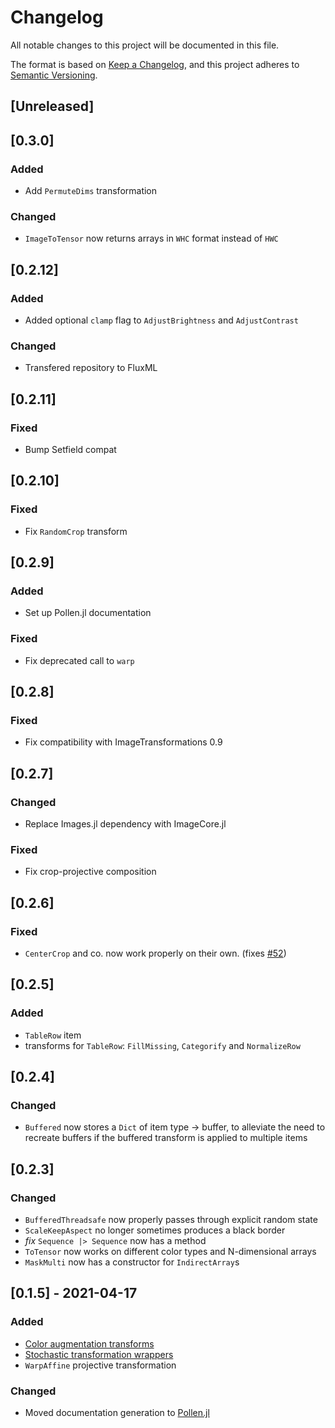 

# Changelog
All notable changes to this project will be documented in this file.

The format is based on [Keep a Changelog](https://keepachangelog.com/en/1.0.0/),
and this project adheres to [Semantic Versioning](https://semver.org/spec/v2.0.0.html).

## [Unreleased]

## [0.3.0]

### Added

- Add `PermuteDims` transformation

### Changed

- `ImageToTensor` now returns arrays in `WHC` format instead of `HWC` 

## [0.2.12]

### Added

- Added optional `clamp` flag to `AdjustBrightness` and `AdjustContrast`

### Changed

- Transfered repository to FluxML

## [0.2.11]

### Fixed

- Bump Setfield compat

## [0.2.10]

### Fixed 

- Fix `RandomCrop` transform

## [0.2.9]

### Added 

- Set up Pollen.jl documentation 

### Fixed 

- Fix deprecated call to `warp`

## [0.2.8]

### Fixed

- Fix compatibility with ImageTransformations 0.9

## [0.2.7]

### Changed

- Replace Images.jl dependency with ImageCore.jl

### Fixed

- Fix crop-projective composition

## [0.2.6]

### Fixed

- `CenterCrop` and co. now work properly on their own. (fixes [#52](https://github.com/lorenzoh/DataAugmentation.jl/issues/52))

## [0.2.5]

### Added

- `TableRow` item
- transforms for `TableRow`: `FillMissing`, `Categorify` and `NormalizeRow`

## [0.2.4]

### Changed

- `Buffered` now stores a `Dict` of item type -> buffer, to alleviate the need to recreate
  buffers if the buffered transform is applied to multiple items

## [0.2.3]

### Changed

- `BufferedThreadsafe` now properly passes through explicit random state
- `ScaleKeepAspect` no longer sometimes produces a black border
- *fix* `Sequence |> Sequence` now has a method
- `ToTensor` now works on different color types and N-dimensional arrays
- `MaskMulti` now has a constructor for `IndirectArray`s

## [0.1.5] - 2021-04-17

### Added
- [Color augmentation transforms](https://lorenzoh.github.io/DataAugmentation.jl/dev/docs/literate/colortransforms.md.html)
- [Stochastic transformation wrappers](https://lorenzoh.github.io/DataAugmentation.jl/dev/docs/literate/stochastic.md.html)
- `WarpAffine` projective transformation

### Changed
- Moved documentation generation to [Pollen.jl](https://github.com/lorenzoh/Pollen.jl)
